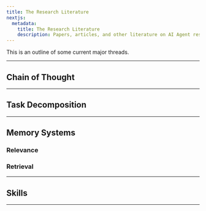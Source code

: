```yaml
---
title: The Research Literature
nextjs:
  metadata:
    title: The Research Literature
    description: Papers, articles, and other literature on AI Agent research.
---
```


This is an outline of some current major threads.

---

## Chain of Thought

---

## Task Decomposition

---

## Memory Systems

### Relevance

### Retrieval

---

## Skills

---
